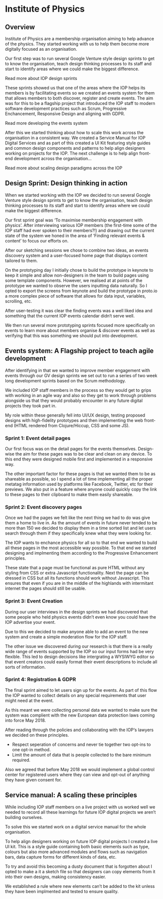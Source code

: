 # Institute of Physics

## Overview

Institute of Physics are a membership organisation aiming to help advance of the physics. They started working with us to help them become more digitally focused as an organisation.

Our first step was to run several Google Venture style design sprints to get to know the organisation, teach design thinking processes to its staff and start to identify areas where we could make the biggest difference.

Read more about IOP design sprints

These sprints showed us that one of the areas where the IOP helps its members is by facilitating events so we created an events system for them that allows members to both discover, register and create events. The aim was for this to be a flagship project that introduced the IOP staff to modern software development practices such as Scrum, Progressive Enchancement, Responsive Design and aligning with GDPR.

Read more developing the events system

After this we started thinking about how to scale this work across the organisation in a consistent way. We created a Service Manual for IOP Digital Services and as part of this created a UI Kit featuring style guides and common design components and patterns to help align designers working on projects for the IOP. The next challenge is to help align front-end development across the organisation…

Read more about scaling design paradigms across the IOP

## Design Sprint: Design thinking in action

When we started working with the IOP we decided to run several Google Venture style design sprints to get to know the organisation, teach design thinking processes to its staff and start to identify areas where we could make the biggest difference.

Our first sprint goal was ‘To maximise membership engagement with physics’. After interviewing various IOP members (the first-time some of the IOP staff had ever spoken to their members?!) and drawing out the current state of the system we honed in the area of ‘Finding relevant events & content’ to focus our efforts on.

After our sketching sessions we chose to combine two ideas, an events discovery system and a user-focused home page that displays content tailored to them.

On the prototyping day I initially chose to build the prototype in keynote to keep it simple and allow non-designers in the team to build pages using some template components. However, we realised at at points of the prototype we wanted to observe the users inputting data naturally. So I opted to export the screens from keynote and build the prototype in proto.io a more complex piece of software that allows for data input, variables, scrolling, etc.

After user-testing it was clear the finding events was a well liked idea and something that the current IOP events calendar didn‘t serve well. 

We then run several more prototyping sprints focused more specifically on events to learn more about members organise & discover events as well as verifying that this was something we should put into development.

## Events system: A Flagship project to teach agile development

After identifying in that we wanted to improve member engagement with events through our GV design sprints we set out to run a series of two week long development sprints based on the Scrum methodology.

We included IOP staff members in the process so they would get to grips with working in an agile way and also so they get to work through problems alongside us that they would probably encounter in any future digital projects they took part in.

My role within these generally fell into UI/UX design, testing proposed designs with high-fidelity prototypes and then implementing the web front-end (HTML rendered from Clojure/Hiccup, CSS and some JS).

### Sprint 1: Event detail pages

Our first focus was on the detail pages for the events themselves. Design-wise the aim for these pages was to be clear and clean on any device. To this end they were designed mobile first and implemented in a responsive way.

The other important factor for these pages is that we wanted them to be as shareable as possible, so I spend a lot of time implementing all the proper metatag information used by platforms like Facebook, Twitter, etc for their previews. We also put in a feature where anyone could quickly copy the link to these pages to their clipboard to make them easily shareable.

### Sprint 2: Event discovery pages

Once we had the pages we felt like the next thing we had to do was give them a home to live in. As the amount of events in future never tended to be more than 150 we decided to display them in a time sorted list and let users search through them if they specifically knew what they were looking for.

The IOP wants to enchance physics for all so to that end we wanted to build all these pages in the most accessible way possible. To that end we started designing and implmenting them according to the Progressive Enhancement principles.

These state that a page must be functional as pure HTML without any styling from CSS or extra Javascript functionality. Next the page can be dressed in CSS but all its functions should work without Javascript. This ensures that even if you are in the middle of the highlands with intermitant internet the pages should still be usable.

### Sprint 3: Event Creation

During our user interviews in the design sprints we had discovered that some people who held physics events didn’t even know you could have the IOP advertise your event. 

Due to this we decided to make anyone able to add an event to the new system and create a simple moderation flow for the IOP staff.

The other issue we discovered during our research is that there is a really wide range of events supported by the IOP so our input forms had be very flexible. This led to design decisions like intergrating a WYSIWYG editor so that event creators could easily format their event descriptions to include all sorts of information.


### Sprint 4: Registration & GDPR

The final sprint aimed to let users sign up for the events. As part of this flow the IOP wanted to collect details on any special requirements that user might need at the event.

As this meant we were collecting personal data we wanted to make sure the system was complient with the new European data protection laws coming into force May 2018.

After reading through the policies and collaborating with the IOP‘s lawyers we decided on these principles.

- Respect seperation of concerns and never tie together two opt-ins to one opt-in method.
- Limit the amount of data that is people collected to the bare minimum required.

Also we agreed that before May 2018 we would implement a global control center for registered users where they can view and opt-out of anything they have given consent for.

## Service manual: A scaling these principles

While including IOP staff members on a live project with us worked well we needed to record all these learnings for future IOP digital projects we aren’t building ourselves.

To solve this we started work on a digital service manual for the whole organisation.

To help align designers working on future IOP digital projects I created a live UI kit. This is a style guide containing both basic elements such as type, colours but also more advanced modules and flows such as navigation bars, data capture forms for different kinds of data, etc.

To try and avoid this becoming a dusty document that is forgotten about I opted to make a it a sketch file so that designers can copy elements from it into their own designs, making consistency easier.

We established a rule where new elements can’t be added to the kit unless they have been implmented and tested to ensure quality.
